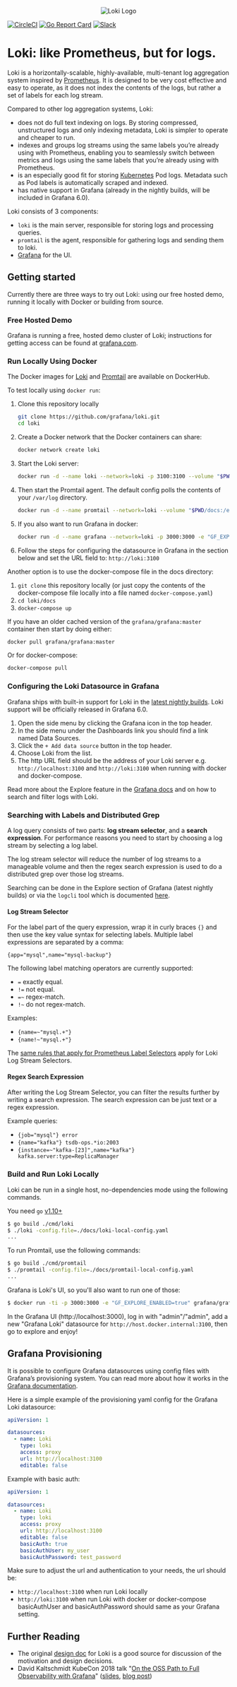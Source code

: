 <p align="center"><img src="docs/logo_and_name.png" alt="Loki Logo"></p>

<a href="https://circleci.com/gh/grafana/loki/tree/master"><img src="https://circleci.com/gh/grafana/loki.svg?style=shield&circle-token=618193e5787b2951c1ea3352ad5f254f4f52313d" alt="CircleCI" /></a>
<a href="https://goreportcard.com/report/github.com/grafana/loki"><img src="https://goreportcard.com/badge/github.com/grafana/loki" alt="Go Report Card" /></a>
<a href="http://slack.raintank.io/"><img src="https://img.shields.io/badge/join%20slack-%23loki-brightgreen.svg" alt="Slack" /></a>

# Loki: like Prometheus, but for logs.

Loki is a horizontally-scalable, highly-available, multi-tenant log aggregation system inspired by [Prometheus](https://prometheus.io/).  It is designed to be very cost effective and easy to operate, as it does not index the contents of the logs, but rather a set of labels for each log stream.

Compared to other log aggregation systems, Loki:

- does not do full text indexing on logs. By storing compressed, unstructured logs and only indexing metadata, Loki is simpler to operate and cheaper to run.
- indexes and groups log streams using the same labels you’re already using with Prometheus, enabling you to seamlessly switch between metrics and logs using the same labels that you’re already using with Prometheus.
- is an especially good fit for storing [Kubernetes](https://kubernetes.io/) Pod logs. Metadata such as Pod labels is automatically scraped and indexed.
- has native support in Grafana (already in the nightly builds, will be included in Grafana 6.0).

Loki consists of 3 components:

- `loki` is the main server, responsible for storing logs and processing queries.
- `promtail` is the agent, responsible for gathering logs and sending them to loki.
- [Grafana](https://github.com/grafana/grafana) for the UI.

## Getting started

Currently there are three ways to try out Loki: using our free hosted demo, running it locally with Docker or building from source.

### Free Hosted Demo

Grafana is running a free, hosted demo cluster of Loki; instructions for getting access can be found at [grafana.com](https://grafana.com/loki).

### Run Locally Using Docker

The Docker images for [Loki](https://hub.docker.com/r/grafana/loki/) and [Promtail](https://hub.docker.com/r/grafana/promtail/) are available on DockerHub.

To test locally using `docker run`:

1. Clone this repository locally
    ```bash
    git clone https://github.com/grafana/loki.git
    cd loki
    ```

2. Create a Docker network that the Docker containers can share:
    ```bash
    docker network create loki
    ```

3. Start the Loki server:
    ```bash
    docker run -d --name loki --network=loki -p 3100:3100 --volume "$PWD/docs:/etc/loki" grafana/loki:master -config.file=/etc/loki/loki-local-config.yaml
    ```

4. Then start the Promtail agent. The default config polls the contents of your `/var/log` directory.
    ```bash
    docker run -d --name promtail --network=loki --volume "$PWD/docs:/etc/promtail" --volume "/var/log:/var/log" grafana/promtail:master -config.file=/etc/promtail/promtail-docker-config.yaml
    ```

5. If you also want to run Grafana in docker:
    ```bash
    docker run -d --name grafana --network=loki -p 3000:3000 -e "GF_EXPLORE_ENABLED=true" grafana/grafana:master
    ```

6. Follow the steps for configuring the datasource in Grafana in the section below and set the URL field to: `http://loki:3100`

Another option is to use the docker-compose file in the docs directory:

1. `git clone` this repository locally (or just copy the contents of the docker-compose file locally into a file named `docker-compose.yaml`)
2. `cd loki/docs`
3. `docker-compose up`

If you have an older cached version of the `grafana/grafana:master` container then start by doing either:

```bash
docker pull grafana/grafana:master
```

Or for docker-compose:

```bash
docker-compose pull
```

### Configuring the Loki Datasource in Grafana

Grafana ships with built-in support for Loki in the [latest nightly builds](https://grafana.com/grafana/download). Loki support will be officially released in Grafana 6.0.

1. Open the side menu by clicking the Grafana icon in the top header.
2. In the side menu under the Dashboards link you should find a link named Data Sources.
3. Click the `+ Add data source` button in the top header.
4. Choose Loki from the list.
5. The http URL field should be the address of your Loki server e.g. `http://localhost:3100` and `http://loki:3100` when running with docker and docker-compose.

Read more about the Explore feature in the [Grafana docs](http://docs.grafana.org/features/explore) and on how to search and filter logs with Loki.

### Searching with Labels and Distributed Grep

A log query consists of two parts: **log stream selector**, and a **search expression**. For performance reasons you need to start by choosing a log stream by selecting a log label.

The log stream selector will reduce the number of log streams to a manageable volume and then the regex search expression is used to do a distributed grep over those log streams.

Searching can be done in the Explore section of Grafana (latest nightly builds) or via the `logcli` tool which is documented [here](https://github.com/grafana/loki/blob/master/docs/logcli.md).

#### Log Stream Selector

For the label part of the query expression, wrap it in curly braces `{}` and then use the key value syntax for selecting labels. Multiple label expressions are separated by a comma:

`{app="mysql",name="mysql-backup"}`

The following label matching operators are currently supported:

- `=` exactly equal.
- `!=` not equal.
- `=~` regex-match.
- `!~` do not regex-match.

Examples:

- `{name=~"mysql.+"}`
- `{name!~"mysql.+"}`

The [same rules that apply for Prometheus Label Selectors](https://prometheus.io/docs/prometheus/latest/querying/basics/#instant-vector-selectors) apply for Loki Log Stream Selectors.

#### Regex Search Expression

After writing the Log Stream Selector, you can filter the results further by writing a search expression. The search expression can be just text or a regex expression.

Example queries:

- `{job="mysql"} error`
- `{name="kafka"} tsdb-ops.*io:2003`
- `{instance=~"kafka-[23]",name="kafka"} kafka.server:type=ReplicaManager`

### Build and Run Loki Locally

Loki can be run in a single host, no-dependencies mode using the following commands.

You need `go` [v1.10+](https://golang.org/dl/)

```bash
$ go build ./cmd/loki
$ ./loki -config.file=./docs/loki-local-config.yaml
...
```

To run Promtail, use the following commands:

```bash
$ go build ./cmd/promtail
$ ./promtail -config.file=./docs/promtail-local-config.yaml
...
```

Grafana is Loki's UI, so you'll also want to run one of those:

```bash
$ docker run -ti -p 3000:3000 -e "GF_EXPLORE_ENABLED=true" grafana/grafana:master
```

In the Grafana UI (http://localhost:3000), log in with "admin"/"admin", add a new "Grafana Loki" datasource for `http://host.docker.internal:3100`, then go to explore and enjoy!

## Grafana Provisioning

It is possible to configure Grafana datasources using config files with Grafana’s provisioning system. You can read more about how it works in the [Grafana documentation](http://docs.grafana.org/administration/provisioning/#datasources).

Here is a simple example of the provisioning yaml config for the Grafana Loki datasource:

```yaml
apiVersion: 1

datasources:
  - name: Loki
    type: loki
    access: proxy
    url: http://localhost:3100
    editable: false
```

Example with basic auth:

```yaml
apiVersion: 1

datasources:
  - name: Loki
    type: loki
    access: proxy
    url: http://localhost:3100
    editable: false
    basicAuth: true
    basicAuthUser: my_user
    basicAuthPassword: test_password
```

Make sure to adjust the url and authentication to your needs, the url should be:
- `http://localhost:3100` when run Loki locally
- `http://loki:3100` when run Loki with docker or docker-compose
basicAuthUser and basicAuthPassword should same as your Grafana setting.

## Further Reading

- The original [design doc](https://docs.google.com/document/d/11tjK_lvp1-SVsFZjgOTr1vV3-q6vBAsZYIQ5ZeYBkyM/view) for Loki is a good source for discussion of the motivation and design decisions.
- David Kaltschmidt KubeCon 2018 talk "[On the OSS Path to Full Observability with Grafana][kccna18-event]" ([slides][kccna18-slides], [blog post][kccna18-post])

[kccna18-event]: https://kccna18.sched.com/event/GrXC/on-the-oss-path-to-full-observability-with-grafana-david-kaltschmidt-grafana-labs
[kccna18-slides]: https://speakerdeck.com/davkal/on-the-path-to-full-observability-with-oss-and-launch-of-loki
[kccna18-post]: https://grafana.com/blog/2018/12/12/loki-prometheus-inspired-open-source-logging-for-cloud-natives/
